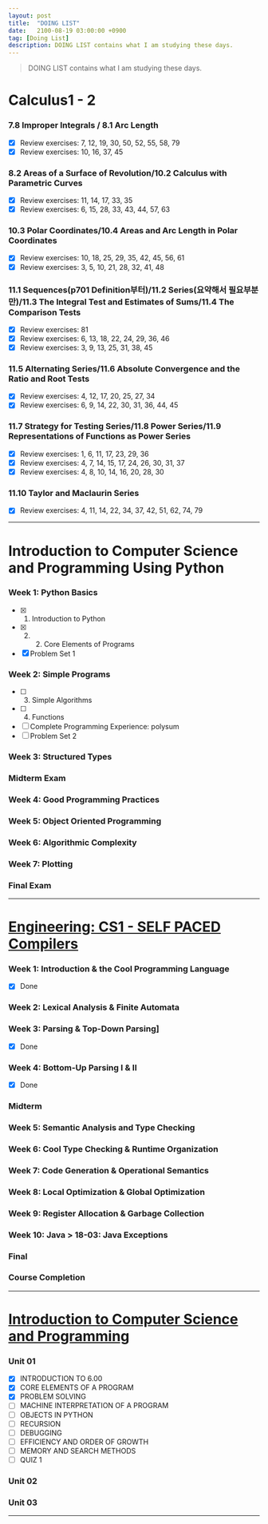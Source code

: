 ```yaml
---
layout: post
title:  "DOING LIST"
date:   2100-08-19 03:00:00 +0900
tag: [Doing List]
description: DOING LIST contains what I am studying these days.
---
```


> DOING LIST contains what I am studying these days.

# Calculus1 - 2

### 7.8 Improper Integrals / 8.1 Arc Length
  - [x] Review exercises: 7, 12, 19, 30, 50, 52, 55, 58, 79
  - [x] Review exercises: 10, 16, 37, 45

### 8.2 Areas of a Surface of Revolution/10.2 Calculus with Parametric Curves
  - [x] Review exercises: 11, 14, 17, 33, 35
  - [x] Review exercises: 6, 15, 28, 33, 43, 44, 57, 63

### 10.3 Polar Coordinates/10.4 Areas and Arc Length in Polar Coordinates
  - [x] Review exercises: 10, 18, 25, 29, 35, 42, 45, 56, 61
  - [x] Review exercises: 3, 5, 10, 21, 28, 32, 41, 48

### 11.1 Sequences(p701 Definition부터)/11.2 Series(요약해서 필요부분만)/11.3 The Integral Test and Estimates of Sums/11.4 The Comparison Tests
  - [x] Review exercises: 81
  - [x] Review exercises: 6, 13, 18, 22, 24, 29, 36, 46
  - [x] Review exercises: 3, 9, 13, 25, 31, 38, 45

### 11.5 Alternating Series/11.6 Absolute Convergence and the Ratio and Root Tests
  - [x] Review exercises: 4, 12, 17, 20, 25, 27, 34
  - [x] Review exercises: 6, 9, 14, 22, 30, 31, 36, 44, 45

### 11.7 Strategy for Testing Series/11.8 Power Series/11.9 Representations of Functions as Power Series
  - [x] Review exercises: 1, 6, 11, 17, 23, 29, 36
  - [x] Review exercises: 4, 7, 14, 15, 17, 24, 26, 30, 31, 37
  - [x] Review exercises: 4, 8, 10, 14, 16, 20, 28, 30

### 11.10 Taylor and Maclaurin Series
  - [x] Review exercises: 4, 11, 14, 22, 34, 37, 42, 51, 62, 74, 79


---

# Introduction to Computer Science and Programming Using Python

### Week 1: Python Basics
  - [x] 1. Introduction to Python
  - [x] 2. 2. Core Elements of Programs
  - [x] Problem Set 1

### Week 2: Simple Programs
  - [ ] 3. Simple Algorithms
  - [ ] 4. Functions
  - [ ] Complete Programming Experience: polysum
  - [ ] Problem Set 2

### Week 3: Structured Types
### Midterm Exam
### Week 4: Good Programming Practices
### Week 5: Object Oriented Programming
### Week 6: Algorithmic Complexity
### Week 7: Plotting
### Final Exam

---

# [Engineering: CS1 - SELF PACED Compilers](https://lagunita.stanford.edu/courses/Engineering/Compilers/Fall2014)

### Week 1: Introduction & the Cool Programming Language
  - [x] Done

### Week 2: Lexical Analysis & Finite Automata

### Week 3: Parsing & Top-Down Parsing]
  - [x] Done
### Week 4: Bottom-Up Parsing I & II
  - [x] Done

### Midterm
### Week 5: Semantic Analysis and Type Checking
### Week 6: Cool Type Checking & Runtime Organization
### Week 7: Code Generation & Operational Semantics
### Week 8: Local Optimization & Global Optimization
### Week 9: Register Allocation & Garbage Collection
### Week 10: Java > 18-03: Java Exceptions
### Final
### Course Completion

---

# [Introduction to Computer Science and Programming](https://ocw.mit.edu/courses/electrical-engineering-and-computer-science/6-00sc-introduction-to-computer-science-and-programming-spring-2011/)

### Unit 01
  - [x] INTRODUCTION TO 6.00
  - [x] CORE ELEMENTS OF A PROGRAM
  - [x] PROBLEM SOLVING
  - [ ] MACHINE INTERPRETATION OF A PROGRAM
  - [ ] OBJECTS IN PYTHON
  - [ ] RECURSION
  - [ ] DEBUGGING
  - [ ] EFFICIENCY AND ORDER OF GROWTH
  - [ ] MEMORY AND SEARCH METHODS
  - [ ] QUIZ 1

### Unit 02
### Unit 03

---

